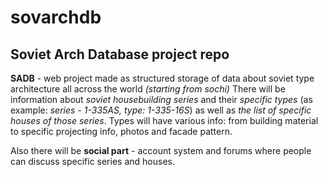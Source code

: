 # sovarchdb
## Soviet Arch Database project repo

**SADB** - web project made as structured storage of data about soviet type architecture all across the world *(starting from sochi)*
There will be information about *soviet housebuilding series* and their *specific types* (as example: *series - 1-335AS, type: 1-335-16S*) as well as *the list of specific houses of those series*.
Types will have various info: from building material to specific projecting info, photos and facade pattern.

Also there will be **social part** - account system and forums where people can discuss specific series and houses.
